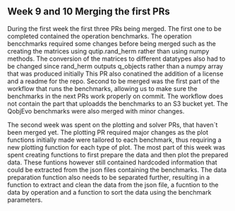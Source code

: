 ## Week 9 and 10 Merging the first PRs

During the first week the first three PRs being merged. The first one to be completed contained the operation benchmarks.
The operation bencchmarks required some changes before being merged such as the creating the matrices using qutip.rand_herm rather than using numpy methods.
The conversion of the matrices to different datatypes also had to be changed since rand_herm outputs q_objects rather than a numpy array that was produced initially
This PR also conatined the addition of a license and a readme for the repo.
Second to be merged was the first part of the workflow that runs the benchmarks, allowing us to make sure the benchmarks in the next PRs work properly on commit.
The workflow does not contain the part that uploadds the benchmarks to an S3 bucket yet.
The QobjEvo benchmarks were also merged with minor changes.

The second week was spent on the plotting and solver PRs, that haven´t been merged yet. The plotting PR required major changes as the plot functions initially made were tailored to each benchmark, thus requiring a new plotting function for each type of plot.
The most part of this week was spent creating functions to first prepare the data and then plot the prepared data. These funtions however still contained hardcoded information that could be extracted from the json files containing the benchmarks.
The data preparation function also needs to be separated further, resulting in a function to extract and clean the data from the json file, a fucntion to the data by operation and a function to sort the data using the benchmark parameters.
